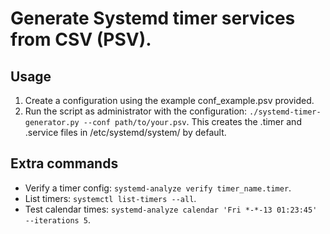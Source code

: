 # Generate Systemd timer services from CSV (PSV).

## Usage
1. Create a configuration using the example conf_example.psv provided.
2. Run the script as administrator with the configuration: `./systemd-timer-generator.py --conf path/to/your.psv`. This creates the .timer and .service files in /etc/systemd/system/ by default.

## Extra commands
* Verify a timer config: `systemd-analyze verify timer_name.timer`.
* List timers: `systemctl list-timers --all`.
* Test calendar times: `systemd-analyze calendar 'Fri *-*-13 01:23:45' --iterations 5`.
